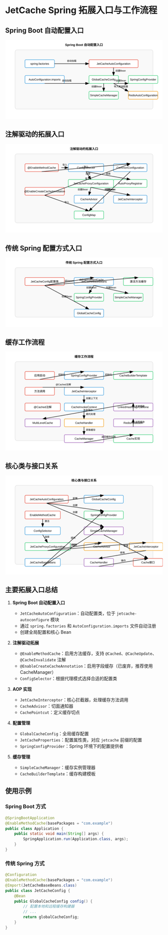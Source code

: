 # JetCache Spring 拓展入口与工作流程

## Spring Boot 自动配置入口

![Spring Boot 自动配置入口](images/spring_boot_auto_config.svg)


## 注解驱动的拓展入口

![注解驱动的拓展入口](images/annotation_driven_extension.svg)


## 传统 Spring 配置方式入口

![传统 Spring 配置方式入口](images/traditional_spring_config.svg)


## 缓存工作流程

![缓存工作流程](images/cache_workflow.svg)


## 核心类与接口关系

![核心类与接口关系](images/core_classes_relationships.svg)


## 主要拓展入口总结

1. **Spring Boot 自动配置入口**
   - `JetCacheAutoConfiguration`：自动配置类，位于 `jetcache-autoconfigure` 模块
   - 通过 `spring.factories` 和 `AutoConfiguration.imports` 文件自动注册
   - 创建全局配置和核心 Bean

2. **注解驱动拓展**
   - `@EnableMethodCache`：启用方法缓存，支持 `@Cached`、`@CacheUpdate`、`@CacheInvalidate` 注解
   - `@EnableCreateCacheAnnotation`：启用字段缓存（已废弃，推荐使用 CacheManager）
   - `ConfigSelector`：根据代理模式选择合适的配置类

3. **AOP 实现**
   - `JetCacheInterceptor`：核心拦截器，处理缓存方法调用
   - `CacheAdvisor`：切面通知器
   - `CachePointcut`：定义缓存切点

4. **配置管理**
   - `GlobalCacheConfig`：全局缓存配置
   - `JetCacheProperties`：配置属性类，对应 `jetcache` 前缀的配置
   - `SpringConfigProvider`：Spring 环境下的配置提供者

5. **缓存管理**
   - `SimpleCacheManager`：缓存实例管理器
   - `CacheBuilderTemplate`：缓存构建模板

## 使用示例

### Spring Boot 方式

```java
@SpringBootApplication
@EnableMethodCache(basePackages = "com.example")
public class Application {
    public static void main(String[] args) {
        SpringApplication.run(Application.class, args);
    }
}
```

### 传统 Spring 方式

```java
@Configuration
@EnableMethodCache(basePackages = "com.example")
@Import(JetCacheBaseBeans.class)
public class JetCacheConfig {
    @Bean
    public GlobalCacheConfig config() {
        // 配置本地和远程缓存构建器
        // ...
        return globalCacheConfig;
    }
}
```